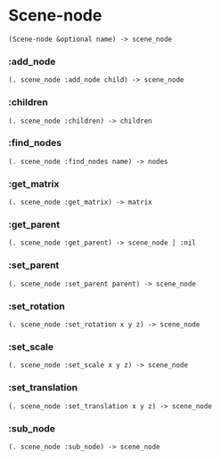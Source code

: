 # Scene-node

```code
(Scene-node &optional name) -> scene_node
```

### :add_node

```code
(. scene_node :add_node child) -> scene_node
```

### :children

```code
(. scene_node :children) -> children
```

### :find_nodes

```code
(. scene_node :find_nodes name) -> nodes
```

### :get_matrix

```code
(. scene_node :get_matrix) -> matrix
```

### :get_parent

```code
(. scene_node :get_parent) -> scene_node | :nil
```

### :set_parent

```code
(. scene_node :set_parent parent) -> scene_node
```

### :set_rotation

```code
(. scene_node :set_rotation x y z) -> scene_node
```

### :set_scale

```code
(. scene_node :set_scale x y z) -> scene_node
```

### :set_translation

```code
(. scene_node :set_translation x y z) -> scene_node
```

### :sub_node

```code
(. scene_node :sub_node) -> scene_node
```

